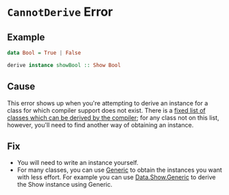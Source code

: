 # `CannotDerive` Error

## Example

```purescript
data Bool = True | False

derive instance showBool :: Show Bool
```

## Cause

This error shows up when you're attempting to derive an instance for a class
for which compiler support does not exist. There is a [fixed list of classes
which can be derived by the compiler][derivable]; for any class not on this
list, however, you'll need to find another way of obtaining an instance.

## Fix

- You will need to write an instance yourself.
- For many classes, you can use [Generic][] to obtain the
  instances you want with less effort. For example you can use [Data.Show.Generic][] to derive the Show instance using Generic.

[Generic]: https://pursuit.purescript.org/packages/purescript-prelude/6.0.1/docs/Data.Generic.Rep
[derivable]: https://github.com/purescript/documentation/blob/master/language/Type-Classes.md#type-class-deriving
[Data.Show.Generic]: https://pursuit.purescript.org/packages/purescript-prelude/6.0.1/docs/Data.Show.Generic
